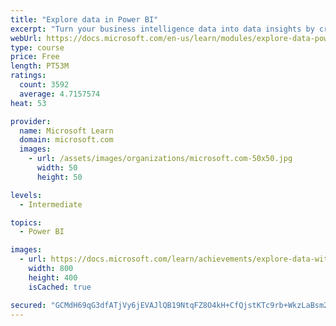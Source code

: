 ```yaml
---
title: "Explore data in Power BI"
excerpt: "Turn your business intelligence data into data insights by creating and configuring Power BI dashboards."
webUrl: https://docs.microsoft.com/en-us/learn/modules/explore-data-power-bi/
type: course
price: Free
length: PT53M
ratings:
  count: 3592
  average: 4.7157574
heat: 53

provider:
  name: Microsoft Learn
  domain: microsoft.com
  images:
    - url: /assets/images/organizations/microsoft.com-50x50.jpg
      width: 50
      height: 50

levels:
  - Intermediate

topics:
  - Power BI

images:
  - url: https://docs.microsoft.com/learn/achievements/explore-data-with-power-bi-desktop-social.png
    width: 800
    height: 400
    isCached: true

secured: "GCMdH69qG3dfATjVy6jEVAJlQB19NtqFZ8O4kH+CfQjstKTc9rb+WkzLaBsm2Gz0+6Jupd97xh/jqfKoeDqDQt+cFkWtq7uK3dLIBuG0C/Lp86sEU3UimGD70DkKQ43ATuIDGXGW18N9evEq9Vwj/lUU+WNsrW3cLxv8SbnmvlbpX564Zvzd/hambrEcBBAySUWv6RDYy+/A/H5w+Hnj4malpvV+Fk23rUNeIcFXveVeL9UtUzvkaHy0G1k8jCFb+uwZOjVTgrkbfu7zzBDBh3yatAlagbRl0lboiwtLA7BPG4jpn4MVxfZB27C/88IuStOfj8XUwL41cRzOkVo9wKXCv4EyZOIVhhk0HlIkehXC0qk10Qw5kRNFyR1kJH15bLFbVEc4n8GdApo7FpTPFyL2dixL/wOE0m2alWgKZ/s=;squ72knusXTxZnwsNldgAQ=="
---
```


